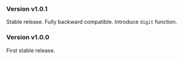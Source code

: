 ### Version v1.0.1

Stable release. Fully backward compatible. Introduce `digit` function.

### Version v1.0.0

First stable release.
